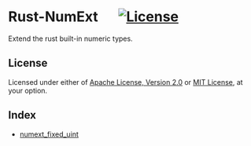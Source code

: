 # Rust-NumExt &emsp; [![License]](#license)

Extend the rust built-in numeric types.

[License]: https://img.shields.io/badge/License-MIT%2FApache--2.0-blue.svg

## License

Licensed under either of [Apache License, Version 2.0] or [MIT License], at
your option.

[Apache License, Version 2.0]: LICENSE-APACHE
[MIT License]: LICENSE-MIT

## Index

+ [numext_fixed_uint]

[numext_fixed_uint]: numext_fixed_uint/
